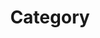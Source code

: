 ---
layout: category
title: Category
description: "Insights on skin-on-frame kayak building, Greenland kayak construction techniques, paddling safety, and kayak care. Follow my workshop projects and kayak adventures."
permalink: /category/workshop
---